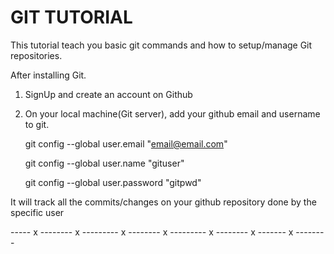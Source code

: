 GIT TUTORIAL
=============

This tutorial teach you basic git commands and how to setup/manage Git repositories.

After installing Git.
1. SignUp and create an account on Github
2. On your local machine(Git server), add your github email and username to git.

	git config --global user.email "email@email.com"                       

	git config --global user.name  "gituser"                                  

	git config --global user.password  "gitpwd"                                  

It will track all the commits/changes on your github repository done by the specific user

----- x -------- x --------- x -------- x --------- x -------- x ------- x --------
